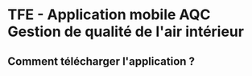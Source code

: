 # TFE - Application mobile AQC Gestion de qualité de l'air intérieur

## Comment télécharger l'application ?
